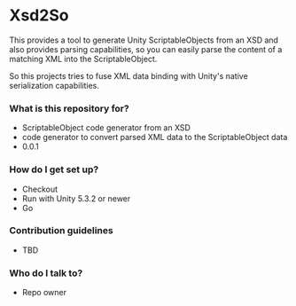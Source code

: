 # Xsd2So #

This provides a tool to generate Unity ScriptableObjects from an XSD and also provides parsing capabilities, so you can easily parse the content of a matching XML into the ScriptableObject.

So this projects tries to fuse XML data binding with Unity's native serialization capabilities.

### What is this repository for? ###

* ScriptableObject code generator from an XSD
* code generator to convert parsed XML data to the ScriptableObject data
* 0.0.1

### How do I get set up? ###

* Checkout
* Run with Unity 5.3.2 or newer
* Go

### Contribution guidelines ###

* TBD

### Who do I talk to? ###

* Repo owner